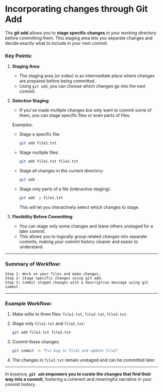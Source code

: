 # Incorporating changes through Git Add #

The **git add** allows you to **stage specific changes** in your working directory before committing them. This staging area lets you separate changes and decide exactly what to include in your next commit.

### Key Points:

1. **Staging Area**:
   - The staging area (or index) is an intermediate place where changes are prepared before being committed.
   - Using `git add`, you can choose which changes go into the next commit.

2. **Selective Staging**:
   - If you've made multiple changes but only want to commit some of them, you can stage specific files or even parts of files.

   Examples:
   - Stage a specific file:
     ```bash
     git add file1.txt
     ```
   - Stage multiple files:
     ```bash
     git add file1.txt file2.txt
     ```
   - Stage all changes in the current directory:
     ```bash
     git add .
     ```
   - Stage only parts of a file (interactive staging):
     ```bash
     git add -p file1.txt
     ```
     This will let you interactively select which changes to stage.

3. **Flexibility Before Committing**:
   - You can stage only some changes and leave others unstaged for a later commit.
   - This allows you to logically group related changes into separate commits, making your commit history cleaner and easier to understand.

---

### Summary of Workflow: ###
```
Step 1: Work on your files and make changes.
Step 2: Stage specific changes using git add.
Step 3: Commit staged changes with a descriptive message using git commit.
```

---

### Example Workflow:

1. Make edits to three files: `file1.txt`, `file2.txt`, `file3.txt`.

2. Stage only `file1.txt` and `file2.txt`:
   ```bash
   git add file1.txt file2.txt
   ```

3. Commit these changes:
   ```bash
   git commit -m "Fix bug in file1 and update file2"
   ```

4. The changes in `file3.txt` remain unstaged and can be committed later.

---

In essence, **`git add` empowers you to curate the changes that find their way into a commit**, fostering a coherent and meaningful narrative in your commit history.
